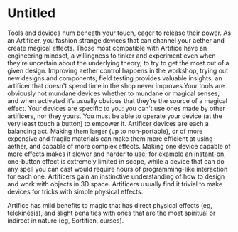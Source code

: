 # Untitled

Tools and devices hum beneath your touch, eager to release their power. As an Artificer, you fashion strange devices that can channel your aether and create magical effects. Those most compatible with Artifice have an engineering mindset, a willingness to tinker and experiment even when they’re uncertain about the underlying theory, to try to get the most out of a given design. Improving aether control happens in the workshop, trying out new designs and components; field testing provides valuable insights, an artificer that doesn't spend time in the shop never improves.Your tools are obviously not mundane devices whether to mundane or magical senses, and when activated it’s usually obvious that they’re the source of a magical effect. Your devices are specific to you: you can’t use ones made by other artificers, nor they yours. You must be able to operate your device (at the very least touch a button) to empower it. Artificer devices are each a balancing act. Making them larger (up to non-portable), or of more expensive and fragile materials can make them more efficient at using aether, and capable of more complex effects. Making one device capable of more effects makes it slower and harder to use; for example an instant-on, one-button effect is extremely limited in scope, while a device that can do any spell you can cast would require hours of programming-like interaction for each one. Artificers gain an instinctive understanding of how to design and work with objects in 3D space. Artificers usually find it trivial to make devices for tricks with simple physical effects.

Artifice has mild benefits to magic that has direct physical effects (eg, telekinesis), and slight penalties with ones that are the most spiritual or indirect in nature (eg, Sortition, curses).